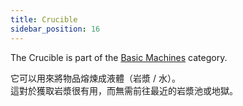 ```yaml
---
title: Crucible
sidebar_position: 16
---
```


The Crucible is part of the [Basic Machines](Basic-Machines.md) category.

它可以用來將物品熔煉成液體（岩漿 / 水）。  
這對於獲取岩漿很有用，而無需前往最近的岩漿池或地獄。  
